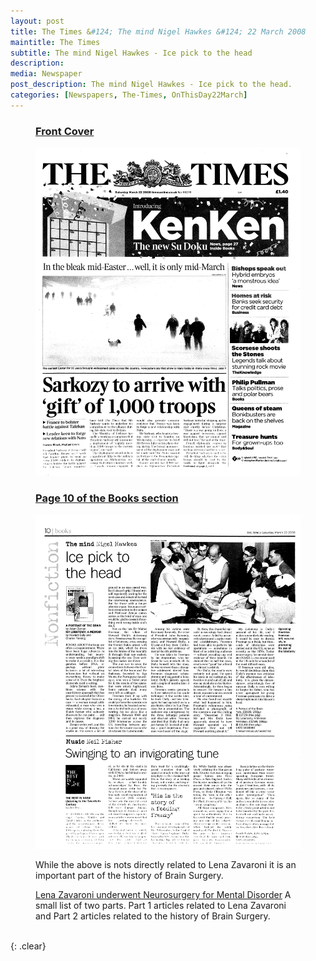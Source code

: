 ```yaml
---
layout: post
title: The Times &#124; The mind Nigel Hawkes &#124; 22 March 2008
maintitle: The Times
subtitle: The mind Nigel Hawkes - Ice pick to the head
description: 
media: Newspaper
post_description: The mind Nigel Hawkes - Ice pick to the head.
categories: [Newspapers, The-Times, OnThisDay22March]
---
```


<figure class="fig1">
<h3 id="infobox1"><a href="#infobox1">Front Cover</a></h3>
<a href="/assets/images/newspapers/0FFO-2008-0322-0001.jpeg"><img src="/assets/images/newspapers/0FFO-2008-0322-0001.jpeg" class="full-width zoom-in" /></a>
</figure>

<figure class="fig2">
<h3 id="infobox2"><a href="#infobox2">Page 10 of the Books section</a></h3>
<a href="/assets/images/newspapers/0FFO-2008-0322-0198.png"><img src="/assets/images/newspapers/0FFO-2008-0322-0198.png" class="full-width zoom-in" /></a>
</figure>

<figure class="fig3">
<p>While the above is nots directly related to Lena Zavaroni it is an important part of the history of Brain Surgery.</p>
<p><a href="/1999-09-07-lena-zavaroni-underwent-neurosurgery-for-mental-disorder">Lena Zavaroni underwent Neurosurgery for Mental Disorder</a> A small list of two parts. Part 1 articles related to Lena Zavaroni and Part 2 articles related to the history of Brain Surgery.</p>
</figure>

<br />{: .clear}

